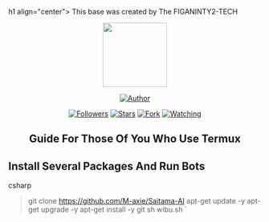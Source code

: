 h1 align="center"> This base was created by The FIGANINTY2-TECH </h1>

<p align="center">
<img src="https://telegra.ph/file/30f488b3b6335c039ae2e.jpg" width="128" height="128"/>
</p>

<p align="center">
<a href="https://github.com/MerTens"><img title="Author" src="https://img.shields.io/badge/FIGANINTY-AIblack?style=for-the-badge&logo=whatsapp"></a>
<p/>
<p align="center">
<a href="https://github.com/Mer-Tens?tab=followers"><img title="Followers" src="https://img.shields.io/github/followers/Mer-Tens?label=Followers&style=social"></a>
<a href="https://github.com/Mer-Tens/FIGANINTY/stargazers/"><img title="Stars" src="https://img.shields.io/github/stars/Mer-Tens/FIGANINTY-AI?&style=social"></a>
<a href="https://github.com/Mer-Tens/FIGANINTY/network/members"><img title="Fork" src="https://img.shields.io/github/forks/Mer-Tens/FIGANINTY?style=social"></a>
<a href="https://github.com/Mer-Tens/ FIGANINTY/watchers"><img title="Watching" src="https://img.shields.io/github/watchers/Mer-Tens/FIGANINTY?label=Watching&style=social"></a>
</p>
</a>
</p>  
<h2 align="center">Guide For Those Of You Who Use Termux</h2>

## Install Several Packages And Run Bots

csharp
> git clone https://github.com/M-axie/Saitama-AI
> apt-get update -y
> apt-get upgrade -y
> apt-get install -y git
> sh wibu.sh
`
